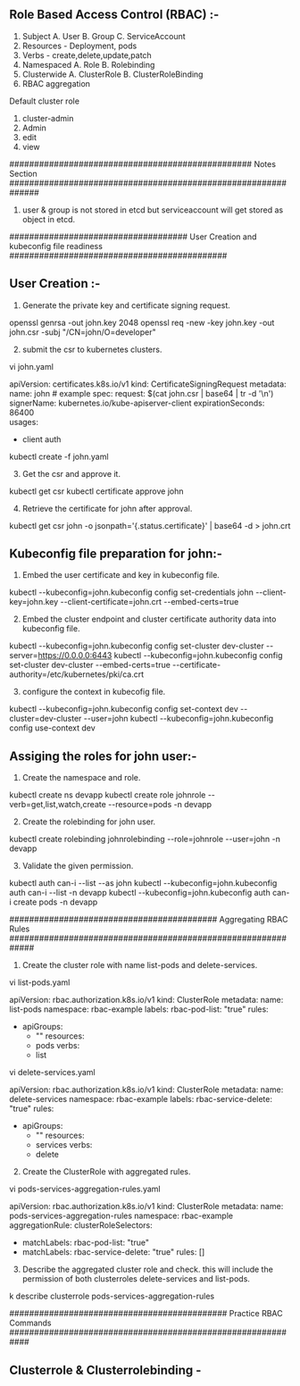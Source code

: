 Role Based Access Control (RBAC) :- 
---------------------------------

1. Subject
     A. User
     B. Group
     C. ServiceAccount
2. Resources - Deployment, pods 
3. Verbs - create,delete,update,patch
4. Namespaced
       A. Role
       B. Rolebinding
5. Clusterwide 
       A. ClusterRole
       B. ClusterRoleBinding
6. RBAC aggregation 

Default cluster role 

1. cluster-admin
2. Admin
3. edit
4. view 

################################################# Notes Section ##############################################################
1. user & group is not stored in etcd but serviceaccount will get stored as object in etcd.


#################################### User Creation and kubeconfig file readiness ############################################

User Creation :-
---------------
1. Generate the private key and certificate signing request. 

openssl genrsa -out john.key 2048
openssl req -new -key john.key -out john.csr -subj "/CN=john/O=developer"

2. submit the csr to kubernetes clusters. 

vi john.yaml

apiVersion: certificates.k8s.io/v1
kind: CertificateSigningRequest
metadata:
  name: john # example
spec:
  request: $(cat john.csr | base64 | tr -d '\n')
  signerName: kubernetes.io/kube-apiserver-client
  expirationSeconds: 86400  
  usages:
  - client auth

kubectl create -f john.yaml

3. Get the csr and approve it.

kubectl get csr	
kubectl certificate approve john

4. Retrieve the certificate for john after approval. 

kubectl get csr john -o jsonpath='{.status.certificate}' | base64 -d  > john.crt

Kubeconfig file preparation for john:-
------------------------------------

1. Embed the user certificate and key in kubeconfig file. 

kubectl --kubeconfig=john.kubeconfig config set-credentials john --client-key=john.key --client-certificate=john.crt --embed-certs=true

2. Embed the cluster endpoint and cluster certificate authority data into kubeconfig file. 

kubectl --kubeconfig=john.kubeconfig config set-cluster dev-cluster --server=https://0.0.0.0:6443
kubectl --kubeconfig=john.kubeconfig config set-cluster dev-cluster --embed-certs=true --certificate-authority=/etc/kubernetes/pki/ca.crt

3. configure the context in kubecofig file. 

kubectl --kubeconfig=john.kubeconfig config set-context dev --cluster=dev-cluster --user=john
kubectl --kubeconfig=john.kubeconfig config use-context dev

Assiging the roles for john user:-
---------------------------------

1. Create the namespace and role.

kubectl create ns devapp
kubectl create role johnrole --verb=get,list,watch,create --resource=pods -n devapp

2. Create the rolebinding for john user. 

kubectl create rolebinding johnrolebinding --role=johnrole --user=john -n devapp

3. Validate the given permission. 

kubectl auth can-i --list --as john
kubectl --kubeconfig=john.kubeconfig auth can-i --list  -n devapp
kubectl --kubeconfig=john.kubeconfig auth can-i create pods  -n devapp


########################################## Aggregating RBAC Rules #############################################################

1. Create the cluster role with name list-pods and delete-services. 

vi list-pods.yaml

apiVersion: rbac.authorization.k8s.io/v1
kind: ClusterRole
metadata:
  name: list-pods
  namespace: rbac-example
  labels:
    rbac-pod-list: "true"
rules:
- apiGroups:
  - ""
  resources:
  - pods
  verbs:
  - list

vi delete-services.yaml 

apiVersion: rbac.authorization.k8s.io/v1
kind: ClusterRole
metadata:
  name: delete-services
  namespace: rbac-example
  labels:
    rbac-service-delete: "true"
rules:
- apiGroups:
  - ""
  resources:
  - services
  verbs:
  - delete

2. Create the ClusterRole with aggregated rules. 

vi pods-services-aggregation-rules.yaml 

apiVersion: rbac.authorization.k8s.io/v1
kind: ClusterRole
metadata:
  name: pods-services-aggregation-rules
  namespace: rbac-example
aggregationRule:
  clusterRoleSelectors:
  - matchLabels:
      rbac-pod-list: "true"
  - matchLabels:
      rbac-service-delete: "true"
rules: []

3. Describe the aggregated cluster role and check. this will include the permission of both clusterroles delete-services and list-pods.

k describe clusterrole pods-services-aggregation-rules


############################################ Practice RBAC Commands ############################################################

Clusterrole & Clusterrolebinding -  
--------------------------------








